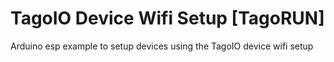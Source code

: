 # TagoIO Device Wifi Setup [TagoRUN]
Arduino esp example to setup devices using the TagoIO device wifi setup
